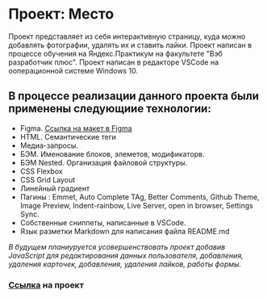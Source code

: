 # Проект: Место

 Проект представляет из себя интерактивную страницу, куда можно добавлять фотографии, удалять их и ставить лайки. Проект написан в процессе обучения на Яндекс.Практикум на факультете "Вэб разработчик плюс".
 Проект написан в редакторе VSCode на ооперационной системе Windows 10.
 
 В процессе реализации данного проекта были применены следующиие технологии: 
 --
 
 * Figma. [Ссылка на макет в Figma](https://www.figma.com/file/2cn9N9jSkmxD84oJik7xL7/JavaScript.-Sprint-4?node-id=0%3A1)
 * HTML. Семантические теги
 * Медиа-запросы. 
 * БЭМ. Именование блоков, элеметов, модификаторв.
 * БЭМ Nested. Организация файловой структуры.
 * CSS Flexbox
 * CSS Grid Layout
 * Линейный градиент
 * Пагины : Emmet, Auto Complete TAg, Better Comments, Github Theme, Image Preview, Indent-rainbow, Live Server, open in browser, Settings Sync.
 * Собственные сниппеты, написанные в VSCode.
 * Язык разметки Markdown для написания файла README.md
 
 *В будущем планиуруется усовершенствовать проект добавив JavaScript для редактирования данных пользователя, добавления, удаления карточек, добавления, удаления лайков, работы формы.*
 
### [Ссылка](https://github.com/ybukhteev/mesto-project "Ссылка на проект на github") на проект ###


